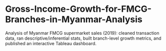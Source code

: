 # Gross-Income-Growth-for-FMCG-Branches-in-Myanmar-Analysis
Analysis of Myanmar FMCG supermarket sales (2019): cleaned transaction data, ran descriptive/inferential stats, built branch-level growth metrics, and published an interactive Tableau dashboard.
